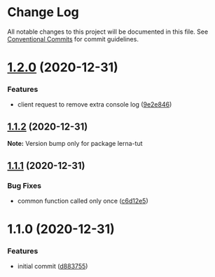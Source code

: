 # Change Log

All notable changes to this project will be documented in this file.
See [Conventional Commits](https://conventionalcommits.org) for commit guidelines.

# [1.2.0](https://github.com/carltonj2000/lerna-tut/compare/v1.1.2...v1.2.0) (2020-12-31)


### Features

* client request to remove extra console log ([9e2e846](https://github.com/carltonj2000/lerna-tut/commit/9e2e8466d9e6dd30971950b47bc898612bca32b0))





## [1.1.2](https://github.com/carltonj2000/lerna-tut/compare/v1.1.1...v1.1.2) (2020-12-31)

**Note:** Version bump only for package lerna-tut





## [1.1.1](https://github.com/carltonj2000/lerna-tut/compare/v1.1.0...v1.1.1) (2020-12-31)


### Bug Fixes

* common function called only once ([c6d12e5](https://github.com/carltonj2000/lerna-tut/commit/c6d12e59099e2bd4e6ddf52efdcf73e147ed534b))





# 1.1.0 (2020-12-31)


### Features

* initial commit ([d883755](https://github.com/carltonj2000/lerna-tut/commit/d883755bca131ceadd0a7dd421e807091c5d87bf))
